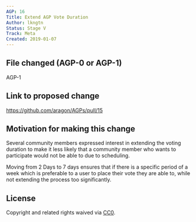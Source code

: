 ```yaml
---
AGP: 16
Title: Extend AGP Vote Duration
Author: lkngtn
Status: Stage V
Track: Meta
Created: 2019-01-07
---
```


## File changed (AGP-0 or AGP-1)

AGP-1

## Link to proposed change

https://github.com/aragon/AGPs/pull/15

## Motivation for making this change

Several community members expressed interest in extending the voting duration to make it less likely that a community member who wants to participate would not be able to due to scheduling.

Moving from 2 Days to 7 days ensures that if there is a specific period of a week which is preferable to a user to place their vote they are able to, while not extending the process too significantly.

## License
Copyright and related rights waived via [CC0](https://creativecommons.org/publicdomain/zero/1.0/).
